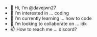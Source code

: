 - 👋 Hi, I’m @davejwn27
- 👀 I’m interested in ... coding
- 🌱 I’m currently learning ... how to code
- 💞️ I’m looking to collaborate on ... idk
- 📫 How to reach me ... discord?

<!---
davejwn27/davejwn27 is a ✨ special ✨ repository because its `README.md` (this file) appears on your GitHub profile.
You can click the Preview link to take a look at your changes.
--->
